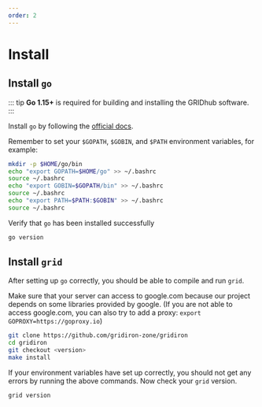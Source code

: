 ```yaml
---
order: 2
---
```


# Install
## Install `go`

::: tip
**Go 1.15+** is required for building and installing the GRIDhub software.
:::

Install `go` by following the [official docs](https://golang.org/doc/install).

Remember to set your `$GOPATH`, `$GOBIN`, and `$PATH` environment variables, for example:

```bash
mkdir -p $HOME/go/bin
echo "export GOPATH=$HOME/go" >> ~/.bashrc
source ~/.bashrc
echo "export GOBIN=$GOPATH/bin" >> ~/.bashrc
source ~/.bashrc
echo "export PATH=$PATH:$GOBIN" >> ~/.bashrc
source ~/.bashrc
```

Verify that `go` has been installed successfully

```bash
go version
```

## Install `grid`

After setting up `go` correctly, you should be able to compile and run `grid`.

Make sure that your server can access to google.com because our project depends on some libraries provided by google. (If you are not able to access google.com, you can also try to add a proxy: `export GOPROXY=https://goproxy.io`)

```bash
git clone https://github.com/gridiron-zone/gridiron
cd gridiron
git checkout <version>
make install
```

If your environment variables have set up correctly, you should not get any errors by running the above commands.
Now check your `grid` version.

```bash
grid version
```
